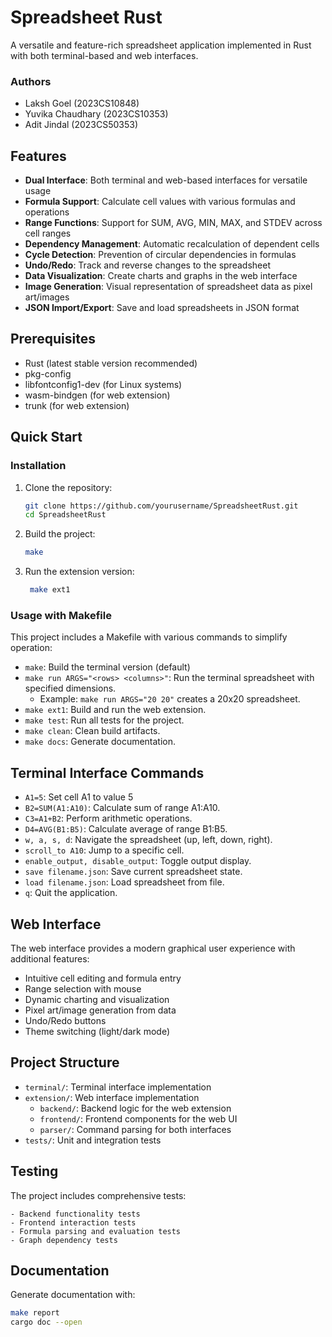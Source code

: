 # Spreadsheet Rust
A versatile and feature-rich spreadsheet application implemented in Rust with both terminal-based and web interfaces.
### Authors
- Laksh Goel (2023CS10848)
- Yuvika Chaudhary (2023CS10353)
- Adit Jindal (2023CS50353)
## Features
- **Dual Interface**: Both terminal and web-based interfaces for versatile usage
- **Formula Support**: Calculate cell values with various formulas and operations
- **Range Functions**: Support for SUM, AVG, MIN, MAX, and STDEV across cell ranges
- **Dependency Management**: Automatic recalculation of dependent cells
- **Cycle Detection**: Prevention of circular dependencies in formulas
- **Undo/Redo**: Track and reverse changes to the spreadsheet
- **Data Visualization**: Create charts and graphs in the web interface
- **Image Generation**: Visual representation of spreadsheet data as pixel art/images
- **JSON Import/Export**: Save and load spreadsheets in JSON format

## Prerequisites
- Rust (latest stable version recommended)
- pkg-config
- libfontconfig1-dev (for Linux systems)
- wasm-bindgen (for web extension)
- trunk (for web extension)

## Quick Start
### Installation
1. Clone the repository:
   ```bash
   git clone https://github.com/yourusername/SpreadsheetRust.git
   cd SpreadsheetRust
   ```
2. Build the project:
   ```bash
   make
   ```
3. Run the extension version:
   ```bash
    make ext1
    ```

### Usage with Makefile
This project includes a Makefile with various commands to simplify operation:
- `make`: Build the terminal version (default)
- `make run ARGS="<rows> <columns>"`: Run the terminal spreadsheet with specified dimensions.
  - Example: `make run ARGS="20 20"` creates a 20x20 spreadsheet.
- `make ext1`: Build and run the web extension.
- `make test`: Run all tests for the project.
- `make clean`: Clean build artifacts.
- `make docs`: Generate documentation.

## Terminal Interface Commands
- `A1=5`: Set cell A1 to value 5
- `B2=SUM(A1:A10)`: Calculate sum of range A1:A10.
- `C3=A1+B2`: Perform arithmetic operations.
- `D4=AVG(B1:B5)`: Calculate average of range B1:B5.
- `w, a, s, d`: Navigate the spreadsheet (up, left, down, right).
- `scroll_to A10`: Jump to a specific cell.
- `enable_output, disable_output`: Toggle output display.
- `save filename.json`: Save current spreadsheet state.
- `load filename.json`: Load spreadsheet from file.
- `q`: Quit the application.

## Web Interface
The web interface provides a modern graphical user experience with additional features:

- Intuitive cell editing and formula entry
- Range selection with mouse
- Dynamic charting and visualization
- Pixel art/image generation from data
- Undo/Redo buttons
- Theme switching (light/dark mode)

## Project Structure
- `terminal/`: Terminal interface implementation
- `extension/`: Web interface implementation
    - `backend/`: Backend logic for the web extension
    - `frontend/`: Frontend components for the web UI
    - `parser/`: Command parsing for both interfaces
- `tests/`: Unit and integration tests

## Testing
The project includes comprehensive tests:
    
    - Backend functionality tests
    - Frontend interaction tests
    - Formula parsing and evaluation tests
    - Graph dependency tests

## Documentation
Generate documentation with:
```bash
make report
cargo doc --open
```

<!-- For terminal:
cargo run #rows #cols - to specify size to initiate
cargo run #rows #cols path - to open from a given json file as per the path. If the path does not work, then a new sheet as per the given dimensions is initiated.

For web:
trunk serve - creates a new sheet of 100 x 100 (default size)
setting environment variables for rows and columns: - to create new sheet of the specified size
Windows - $env:MY_ROWS="#"; $env:MY_COLS="#"; trunk serve
Linux - MY_ROWS=# MY_COLS=# trunk serve

After using env variables, they can be reset using - 
Windows: Remove-Item Env:VAR_NAME
Linux: unset VAR_NAME -->